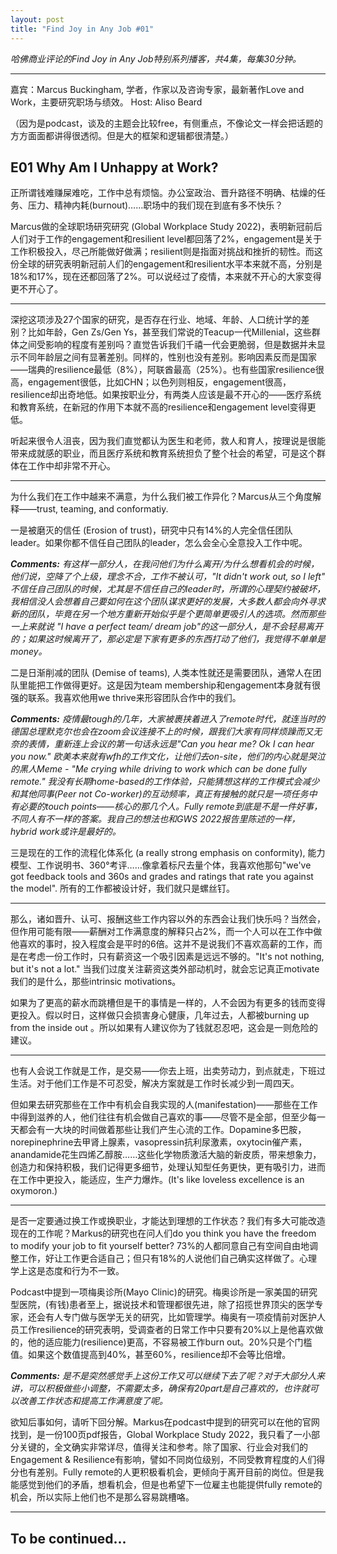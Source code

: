 ```yaml
---
layout: post
title: "Find Joy in Any Job #01"
---
```


*哈佛商业评论的Find Joy in Any Job特别系列播客，共4集，每集30分钟。*

*****
嘉宾：Marcus Buckingham, 学者，作家以及咨询专家，最新著作Love and Work，主要研究职场与绩效。 
Host: Aliso Beard

（因为是podcast，谈及的主题会比较free，有侧重点，不像论文一样会把话题的方方面面都讲得很透彻。但是大的框架和逻辑都很清楚。）

## E01 Why Am I Unhappy at Work?

正所谓钱难赚屎难吃，工作中总有烦恼。办公室政治、晋升路径不明确、枯燥的任务、压力、精神内耗(burnout)……职场中的我们现在到底有多不快乐？

Marcus做的全球职场研究研究 (Global Workplace Study 2022)，表明新冠前后人们对于工作的engagement和resilient level都回落了2%，engagement是关于工作积极投入，尽己所能做好做满；resilient则是指面对挑战和挫折的韧性。而这份全球的研究表明新冠前人们的engagement和resilient水平本来就不高，分别是18%和17%，现在还都回落了2%。可以说经过了疫情，本来就不开心的大家变得更不开心了。

*****

深挖这项涉及27个国家的研究，是否存在行业、地域、年龄、人口统计学的差别？比如年龄，Gen Zs/Gen Ys，甚至我们常说的Teacup一代Millenial，这些群体之间受影响的程度有差别吗？直觉告诉我们千禧一代会更脆弱，但是数据并未显示不同年龄层之间有显著差别。同样的，性别也没有差别。影响因素反而是国家——瑞典的resilience最低（8%），阿联酋最高（25%）。也有些国家resilience很高，engagement很低，比如CHN；以色列则相反，engagement很高，resilience却出奇地低。如果按职业分，有两类人应该是最不开心的——医疗系统和教育系统，在新冠的作用下本就不高的resilience和engagement level变得更低。

听起来很令人沮丧，因为我们直觉都认为医生和老师，救人和育人，按理说是很能带来成就感的职业，而且医疗系统和教育系统担负了整个社会的希望，可是这个群体在工作中却非常不开心。

*****

为什么我们在工作中越来不满意，为什么我们被工作异化？Marcus从三个角度解释——trust, teaming, and conformatiy.

  一是被磨灭的信任 (Erosion of trust)，研究中只有14%的人完全信任团队leader。如果你都不信任自己团队的leader，怎么会全心全意投入工作中呢。
  
***Comments:** 有这样一部分人，在我问他们为什么离开/为什么想看机会的时候，他们说，空降了个上级，理念不合，工作不被认可，"It didn't work out, so I left" 不信任自己团队的时候，尤其是不信任自己的leader时，所谓的心理契约被破坏，我相信没人会想着自己要如何在这个团队谋求更好的发展，大多数人都会向外寻求新的团队，毕竟在另一个地方重新开始似乎是个更简单更吸引人的选项。然而那些一上来就说 "I have a perfect team/ dream job"的这一部分人，是不会轻易离开的；如果这时候离开了，那必定是下家有更多的东西打动了他们，我觉得不单单是money。*
  

  二是日渐削减的团队 (Demise of teams), 人类本性就还是需要团队，通常人在团队里能把工作做得更好。这是因为team membership和engagement本身就有很强的联系。我喜欢他用we thrive来形容团队合作中的我们。
  
***Comments:** 疫情最tough的几年，大家被裹挟着进入了remote时代，就连当时的德国总理默克尔也会在zoom会议连接不上的时候，跟我们大家有同样烦躁而又无奈的表情，重新连上会议的第一句话永远是"Can you hear me? Ok I can hear you now." 欧美本来就有wfh的工作文化，让他们去on-site，他们的内心就是哭泣的黑人Meme - "Me crying while driving to work which can be done fully remote." 我没有长期home-based的工作体验，只能猜想这样的工作模式会减少和其他同事(Peer not Co-worker)的互动频率，真正有接触的就只是一项任务中有必要的touch points——核心的那几个人。Fully remote到底是不是一件好事，不同人有不一样的答案。我自己的想法也和GWS 2022报告里陈述的一样，hybrid work或许是最好的。*

  三是现在的工作的流程化体系化 (a really strong emphasis on conformity), 能力模型、工作说明书、360°考评……像拿着标尺去量个体，我喜欢他那句"we've got feedback tools and 360s and grades and ratings that rate you against the model". 所有的工作都被设计好，我们就只是螺丝钉。

*****

那么，诸如晋升、认可、报酬这些工作内容以外的东西会让我们快乐吗？当然会，但作用可能有限——薪酬对工作满意度的解释只占2%，而一个人可以在工作中做他喜欢的事时，投入程度会是平时的6倍。这并不是说我们不喜欢高薪的工作，而是在考虑一份工作时，只有薪资这一个吸引因素是远远不够的。"It's not nothing, but it's not a lot." 当我们过度关注薪资这类外部动机时，就会忘记真正motivate我们的是什么，那些intrinsic motivations。

如果为了更高的薪水而跳槽但是干的事情是一样的，人不会因为有更多的钱而变得更投入。假以时日，这样做只会损害身心健康，几年过去，人都被burning up from the inside out 。所以如果有人建议你为了钱就忍忍吧，这会是一则危险的建议。

*****

也有人会说工作就是工作，是交易——你去上班，出卖劳动力，到点就走，下班过生活。对于他们工作是不可忍受，解决方案就是工作时长减少到一周四天。

但如果去研究那些在工作中有机会自我实现的人(manifestation)——那些在工作中得到滋养的人，他们往往有机会做自己喜欢的事——尽管不是全部，但至少每一天都会有一大块的时间做着那些让我们产生心流的工作。Dopamine多巴胺，norepinephrine去甲肾上腺素，vasopressin抗利尿激素，oxytocin催产素，anandamide花生四烯乙醇胺……这些化学物质激活大脑的新皮质，带来想象力，创造力和保持积极，我们记得更多细节，处理认知型任务更快，更有吸引力，进而在工作中更投入，能适应，生产力爆炸。(It's like loveless excellence is an oxymoron.)

*****

是否一定要通过换工作或换职业，才能达到理想的工作状态？我们有多大可能改造现在的工作呢？Markus的研究也在问人们do you think you have the freedom to modify your job to fit yourself better? 73%的人都同意自己有空间自由地调整工作，好让工作更合适自己；但只有18%的人说他们自己确实这样做了。心理学上这是态度和行为不一致。

Podcast中提到一项梅奥诊所(Mayo Clinic)的研究。梅奥诊所是一家美国的研究型医院，(有钱)患者至上，据说技术和管理都很先进，除了招揽世界顶尖的医学专家，还会有人专门做与医学无关的研究，比如管理学。梅奥有一项疫情前对医护人员工作resilience的研究表明，受调查者的日常工作中只要有20%以上是他喜欢做的，他的适应能力(resilience)更高，不容易被工作burn out。20%只是个门槛值。如果这个数值提高到40%，甚至60%，resilience却不会等比倍增。

***Comments:** 是不是突然感觉手上这份工作又可以继续下去了呢？对于大部分人来讲，可以积极做些小调整，不需要太多，确保有20part是自己喜欢的，也许就可以改善工作状态和提高工作满意度了呢。*

欲知后事如何，请听下回分解。Markus在podcast中提到的研究可以在他的官网找到，是一份100页pdf报告，Global Workplace Study 2022，我只看了一小部分关键的，全文确实非常详尽，值得关注和参考。除了国家、行业会对我们的Engagement & Resilience有影响，譬如不同岗位级别，不同受教育程度的人们得分也有差别。Fully remote的人更积极看机会，更倾向于离开目前的岗位。但是我能感觉到他们的矛盾，想看机会，但是也希望下一位雇主也能提供fully remote的机会，所以实际上他们也不是那么容易跳槽咯。

***

## To be continued...

